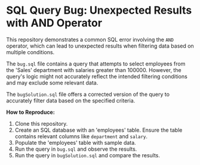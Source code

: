 # SQL Query Bug: Unexpected Results with AND Operator

This repository demonstrates a common SQL error involving the `AND` operator, which can lead to unexpected results when filtering data based on multiple conditions. 

The `bug.sql` file contains a query that attempts to select employees from the 'Sales' department with salaries greater than 100000. However, the query's logic might not accurately reflect the intended filtering conditions and may exclude some relevant data.

The `bugSolution.sql` file offers a corrected version of the query to accurately filter data based on the specified criteria.

**How to Reproduce:**
1. Clone this repository.
2. Create an SQL database with an 'employees' table. Ensure the table contains relevant columns like `department` and `salary`.
3. Populate the 'employees' table with sample data.
4. Run the query in `bug.sql` and observe the results.
5. Run the query in `bugSolution.sql` and compare the results.